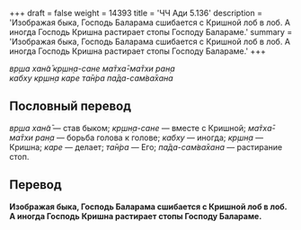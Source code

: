 +++
draft = false
weight = 14393
title = 'ЧЧ Ади 5.136'
description = 'Изображая быка, Господь Баларама сшибается с Кришной лоб в лоб. А иногда Господь Кришна растирает стопы Господу Балараме.'
summary = 'Изображая быка, Господь Баларама сшибается с Кришной лоб в лоб. А иногда Господь Кришна растирает стопы Господу Балараме.'
+++

_вр̣ша хан̃а̄ кр̣шн̣а-сане ма̄тха̄-ма̄тхи ран̣а  
кабху кр̣шн̣а каре та̄н̇ра па̄да-сам̇ва̄хана_

## Пословный перевод

_вр̣ша_ _хан̃а̄_ — став быком; _кр̣шн̣а_\-_сане_ — вместе с Кришной; _ма̄тха̄_\-_ма̄тхи_ _ран̣а_ — борьба голова к голове; _кабху_ — иногда; _кр̣шн̣а_ — Кришна; _каре_ — делает; _та̄н̇ра_ — Его; _па̄да_\-_сам̇ва̄хана_ — растирание стоп.

## Перевод

**Изображая быка, Господь Баларама сшибается с Кришной лоб в лоб. А иногда Господь Кришна растирает стопы Господу Балараме.**

